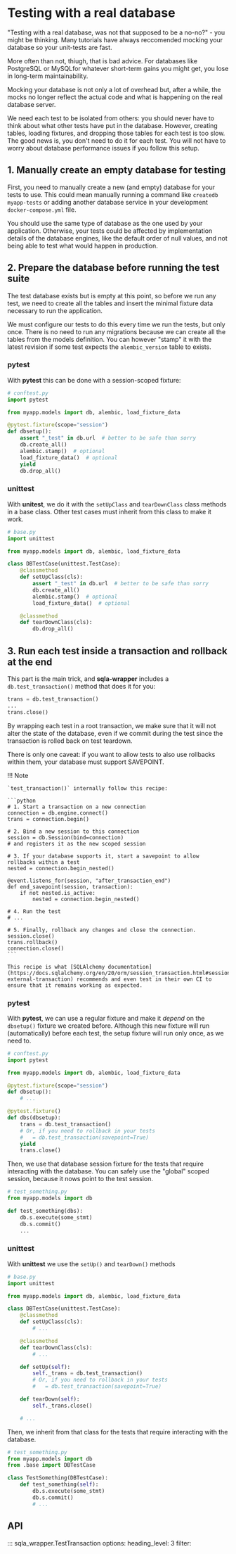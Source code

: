 # Testing with a real database

"Testing with a real database, was not that supposed to be a no-no?" - you might be thinking. Many tutorials have always reccomended mocking your database so your unit-tests are fast.

More often than not, thiugh, that is bad advice. For databases like PostgreSQL or MySQLfor whatever short-term gains you might get, you lose in long-term maintainability.

Mocking your database is not only a lot of overhead but, after a while, the mocks no longer reflect the actual code and what is happening on the real database server.

We need each test to be isolated from others: you should never have to think about what other tests have put in the database. However, creating tables, loading fixtures, and dropping those tables for each test is too slow. The good news is, you don't need to do it for each test. You will not have to worry about database performance issues if you follow this setup.


## 1. Manually create an empty database for testing

First, you need to manually create a new (and empty) database for your tests to use. This could mean manually running a command like `createdb myapp-tests` or adding another database service in your development `docker-compose.yml` file.

You should use the same type of database as the one used by your application. Otherwise, your tests could be affected by implementation details of the database engines, like the default order of null values, and not being able to test what would happen in production.


## 2. Prepare the database before running the test suite

The test database exists but is empty at this point, so before we run any test, we need to create all the tables and insert the minimal fixture data necessary to run the application.

We must configure our tests to do this every time we run the tests, but only once. There is no need to run any migrations because we can create all the tables from the models definition. You can however "stamp" it with the latest revision if some test expects the `alembic_version` table to exists.

### pytest

With **pytest** this can be done with a session-scoped fixture:

```python
# conftest.py
import pytest

from myapp.models import db, alembic, load_fixture_data

@pytest.fixture(scope="session")
def dbsetup():
    assert "_test" in db.url  # better to be safe than sorry
    db.create_all()
    alembic.stamp()  # optional
    load_fixture_data()  # optional
    yield
    db.drop_all()

```

### unittest

With **unitest**, we do it with the `setUpClass` and `tearDownClass` class methods in a base class. Other test cases must inherit from this class to make it work.

```python
# base.py
import unittest

from myapp.models import db, alembic, load_fixture_data

class DBTestCase(unittest.TestCase):
    @classmethod
    def setUpClass(cls):
        assert "_test" in db.url  # better to be safe than sorry
        db.create_all()
        alembic.stamp()  # optional
        load_fixture_data()  # optional

    @classmethod
    def tearDownClass(cls):
        db.drop_all()

```


## 3. Run each test inside a transaction and rollback at the end

This part is the main trick, and **sqla-wrapper** includes a `db.test_transaction()` method that does it for you:

```python
trans = db.test_transaction()
...
trans.close()
```

By wrapping each test in a root transaction, we make sure that it will not alter the state of the database, even if we commit during the test since the transaction is rolled back on test teardown.

There is only one caveat: if you want to allow tests to also use rollbacks within them, your database must support SAVEPOINT.

!!! Note

    `test_transaction()` internally follow this recipe:

    ```python
    # 1. Start a transaction on a new connection
    connection = db.engine.connect()
    trans = connection.begin()

    # 2. Bind a new session to this connection
    session = db.Session(bind=connection)
    # and registers it as the new scoped session

    # 3. If your database supports it, start a savepoint to allow rollbacks within a test
    nested = connection.begin_nested()

    @event.listens_for(session, "after_transaction_end")
    def end_savepoint(session, transaction):
        if not nested.is_active:
            nested = connection.begin_nested()

    # 4. Run the test
    # ...

    # 5. Finally, rollback any changes and close the connection.
    session.close()
    trans.rollback()
    connection.close()
    ```

    This recipe is what [SQLAlchemy documentation](https://docs.sqlalchemy.org/en/20/orm/session_transaction.html#session-external-transaction) recommends and even test in their own CI to ensure that it remains working as expected.


### pytest

With **pytest**, we can use a regular fixture and make it *depend* on the `dbsetup()` fixture we created before. Although this new fixture will run (automatically) before each test, the setup fixture will run only once, as we need to.

```python
# conftest.py
import pytest

from myapp.models import db, alembic, load_fixture_data

@pytest.fixture(scope="session")
def dbsetup():
    # ...

@pytest.fixture()
def dbs(dbsetup):
    trans = db.test_transaction()
    # Or, if you need to rollback in your tests
    #   = db.test_transaction(savepoint=True)
    yield
    trans.close()

```

Then, we use that database session fixture for the tests that require interacting with the database. You can safely use the "global" scoped session, because it nows point to the test session.

```python
# test_something.py
from myapp.models import db

def test_something(dbs):
    db.s.execute(some_stmt)
    db.s.commit()
    ...

```

### unittest

With **unittest** we use the `setUp()` and `tearDown()` methods

```python
# base.py
import unittest

from myapp.models import db, alembic, load_fixture_data

class DBTestCase(unittest.TestCase):
    @classmethod
    def setUpClass(cls):
        # ...

    @classmethod
    def tearDownClass(cls):
        # ...

    def setUp(self):
        self._trans = db.test_transaction()
        # Or, if you need to rollback in your tests
        #   = db.test_transaction(savepoint=True)

    def tearDown(self):
        self._trans.close()

    # ...

```

Then, we inherit from that class for the tests that require interacting with the database.

```python
# test_something.py
from myapp.models import db
from .base import DBTestCase

class TestSomething(DBTestCase):
    def test_something(self):
        db.s.execute(some_stmt)
        db.s.commit()
        # ...

```

## API

::: sqla_wrapper.TestTransaction
    options:
        heading_level: 3
        filter:
